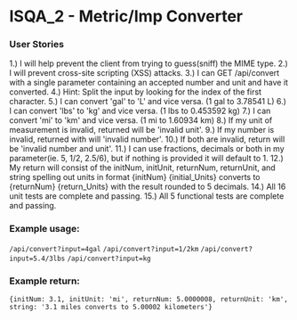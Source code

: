# ISQA_2 - Metric/Imp Converter

### User Stories

1.) I will help prevent the client from trying to guess(sniff) the MIME type.
2.) I will prevent cross-site scripting (XSS) attacks.
3.) I can GET /api/convert with a single parameter containing an accepted number and unit and have it converted.
4.) Hint: Split the input by looking for the index of the first character.
5.) I can convert 'gal' to 'L' and vice versa. (1 gal to 3.78541 L)
6.) I can convert 'lbs' to 'kg' and vice versa. (1 lbs to 0.453592 kg)
7.) I can convert 'mi' to 'km' and vice versa. (1 mi to 1.60934 km)
8.) If my unit of measurement is invalid, returned will be 'invalid unit'.
9.) If my number is invalid, returned with will 'invalid number'.
10.) If both are invalid, return will be 'invalid number and unit'.
11.) I can use fractions, decimals or both in my parameter(ie. 5, 1/2, 2.5/6), but if nothing is provided it will default to 1.
12.) My return will consist of the initNum, initUnit, returnNum, returnUnit, and string spelling out units in format {initNum} {initial_Units} converts to {returnNum} {return_Units} with the result rounded to 5 decimals.
14.) All 16 unit tests are complete and passing.
15.) All 5 functional tests are complete and passing.

### Example usage:

`/api/convert?input=4gal`
`/api/convert?input=1/2km`
`/api/convert?input=5.4/3lbs`
`/api/convert?input=kg`
### Example return:

`{initNum: 3.1, initUnit: 'mi', returnNum: 5.0000008, returnUnit: 'km', string: '3.1 miles converts to 5.00002 kilometers'}`


